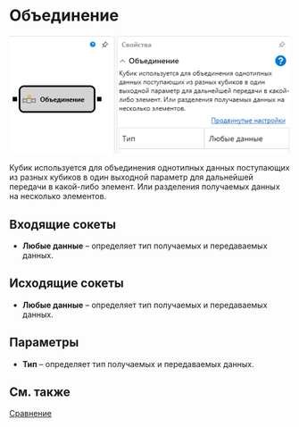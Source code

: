 # Объединение

![Designer Association 00](../../../../../../images/designer_association_00.png)

Кубик используется для объединения однотипных данных поступающих из разных кубиков в один выходной параметр для дальнейшей передачи в какой\-либо элемент. Или разделения получаемых данных на несколько элементов.

## Входящие сокеты

- **Любые данные** – определяет тип получаемых и передаваемых данных.

## Исходящие сокеты

- **Любые данные** – определяет тип получаемых и передаваемых данных.

## Параметры

- **Тип** – определяет тип получаемых и передаваемых данных.

## См. также

[Сравнение](comparison.md)
